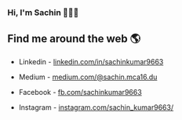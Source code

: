 ### Hi, I'm Sachin 👋👨‍💻

<!--
**Sachin9663/Sachin9663** is a ✨ _special_ ✨ repository because its `README.md` (this file) appears on your GitHub profile.

Here are some ideas to get you started:

- 🔭 I’m currently working on ...
- 🌱 I’m currently learning ...
- 👯 I’m looking to collaborate on ...
- 🤔 I’m looking for help with ...
- 💬 Ask me about ...
- 📫 How to reach me: ...
- 😄 Pronouns: ...
- ⚡ Fun fact: ...
-->

## Find me around the web 🌎

- Linkedin - [linkedin.com/in/sachinkumar9663](https://www.linkedin.com/in/sachinkumar9663) 

- Medium - [medium.com/@sachin.mca16.du](https://jsdevelopers.medium.com/)

- Facebook - [fb.com/sachinkumar9663](https://www.facebook.com/sachinkumar9663) 

- Instagram - [instagram.com/sachin_kumar9663/](https://www.instagram.com/sachin_kumar9663/) 
